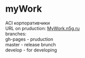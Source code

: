 # myWork
ACI корпоративчики<br>
URL on pruduction: [MyWork.n5g.ru](http://mywork.n5g.ru/)
<br>
branches:<br>
gh-pages - pruduction <br>
master - release brunch <br>
develop - for developing <br>

